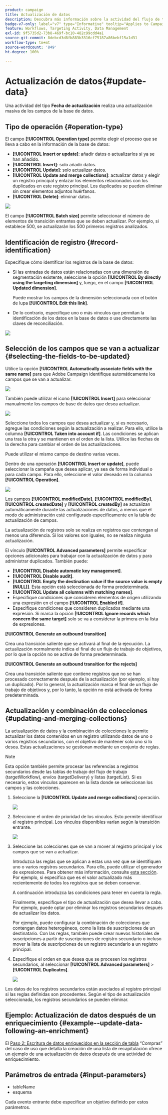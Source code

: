 ```yaml
---
product: campaign
title: Actualización de datos
description: Descubra más información sobre la actividad del flujo de trabajo Actualización de datos
badge-v7-only: label="v7" type="Informative" tooltip="Applies to Campaign Classic v7 only"
feature: Workflows, Targeting Activity, Data Management
exl-id: 9f5735d2-73b8-469f-bc10-482c99cdd4a1
source-git-commit: 8debcd3d8fb883b3316cf75187a86bebf15a1d31
workflow-type: tm+mt
source-wordcount: '849'
ht-degree: 100%

---
```


# Actualización de datos{#update-data}



Una actividad del tipo **Fecha de actualización** realiza una actualización masiva de los campos de la base de datos.

## Tipo de operación {#operation-type}

El campo **[!UICONTROL Operation type]** permite elegir el proceso que se lleva a cabo en la información de la base de datos:

* **[!UICONTROL Insert or update]**: añadir datos o actualizarlos si ya se han añadido.
* **[!UICONTROL Insert]**: solo añadir datos.
* **[!UICONTROL Update]**: solo actualizar datos.
* **[!UICONTROL Update and merge collections]**: actualizar datos y elegir un registro principal y enlazar los elementos relacionados con los duplicados en este registro principal. Los duplicados se pueden eliminar sin crear elementos adjuntos huérfanos.
* **[!UICONTROL Delete]**: eliminar datos.

![](assets/s_advuser_update_data_1.png)

El campo **[!UICONTROL Batch size]** permite seleccionar el número de elementos de transición entrantes que se deben actualizar. Por ejemplo, si establece 500, se actualizarán los 500 primeros registros analizados.

## Identificación de registro {#record-identification}

Especifique cómo identificar los registros de la base de datos:

* Si las entradas de datos están relacionadas con una dimensión de segmentación existente, seleccione la opción **[!UICONTROL By directly using the targeting dimension]** y, luego, en el campo **[!UICONTROL Updated dimension]**.

   Puede mostrar los campos de la dimensión seleccionada con el botón de lupa **[!UICONTROL Edit this link]**.

* De lo contrario, especifique uno o más vínculos que permitan la identificación de los datos en la base de datos o use directamente las claves de reconciliación.

![](assets/s_advuser_update_data_2.png)

## Selección de los campos que se van a actualizar {#selecting-the-fields-to-be-updated}

Utilice la opción **[!UICONTROL Automatically associate fields with the same name]** para que Adobe Campaign identifique automáticamente los campos que se van a actualizar.

![](assets/s_advuser_update_data_3b.png)

También puede utilizar el icono **[!UICONTROL Insert]** para seleccionar manualmente los campos de base de datos que desea actualizar.

![](assets/s_advuser_update_data_3.png)

Seleccione todos los campos que desea actualizar y, si es necesario, agregue las condiciones según la actualización a realizar. Para ello, utilice la columna **[!UICONTROL Taken into account if]**. Las condiciones se aplican una tras la otra y se mantienen en el orden de la lista. Utilice las flechas de la derecha para cambiar el orden de las actualizaciones.

Puede utilizar el mismo campo de destino varias veces.

Dentro de una operación **[!UICONTROL Insert or update]**, puede seleccionar la campaña que desea aplicar, ya sea de forma individual o para cada campo. Para ello, seleccione el valor deseado en la columna **[!UICONTROL Operation]**.

![](assets/s_advuser_update_data_5.png)

Los campos **[!UICONTROL modifiedDate]**, **[!UICONTROL modifiedBy]**, **[!UICONTROL createdDate]** y **[!UICONTROL createdBy]** se actualizan automáticamente durante las actualizaciones de datos, a menos que el modo de administración esté configurado específicamente en la tabla de actualización de campos.

La actualización de registros solo se realiza en registros que contengan al menos una diferencia. Si los valores son iguales, no se realiza ninguna actualización.

El vínculo **[!UICONTROL Advanced parameters]** permite especificar opciones adicionales para trabajar con la actualización de datos y para administrar duplicados. También puede:

* **[!UICONTROL Disable automatic key management]**.
* **[!UICONTROL Disable audit]**.
* **[!UICONTROL Empty the destination value if the source value is empty (NULL)]**. Esta opción está seleccionada de forma predeterminada.
* **[!UICONTROL Update all columns with matching names]**.
* Especifique condiciones que consideren elementos de origen utilizando una expresión en el campo **[!UICONTROL Enabled if]**.
* Especifique condiciones que consideren duplicados mediante una expresión. Si marca la opción **[!UICONTROL Ignore records which concern the same target]** solo se va a considerar la primera en la lista de expresiones.

**[!UICONTROL Generate an outbound transition]**

Crea una transición saliente que se activará al final de la ejecución. La actualización normalmente indica el final de un flujo de trabajo de objetivos, por lo que la opción no se activa de forma predeterminada.

**[!UICONTROL Generate an outbound transition for the rejects]**

Crea una transición saliente que contiene registros que no se han procesado correctamente después de la actualización (por ejemplo, si hay un duplicado). Por lo general, la actualización marca el final de un flujo de trabajo de objetivos y, por lo tanto, la opción no está activada de forma predeterminada.

## Actualización y combinación de colecciones {#updating-and-merging-collections}

La actualización de datos y la combinación de colecciones le permite actualizar los datos contenidos en un registro utilizando datos de uno o varios registros secundarios, con el objetivo de mantener solo uno si lo desea. Estas actualizaciones se gestionan mediante un conjunto de reglas.

>[!NOTE]
>
>Esta opción también permite procesar las referencias a registros secundarios desde las tablas de trabajo del flujo de trabajo (targetWorkflow), envíos (targetDelivery) y listas (targetList). Si es necesario, estos vínculos aparecen en la lista donde se seleccionan los campos y las colecciones.

1. Seleccione la **[!UICONTROL Update and merge collections]** operación.

   ![](assets/update_and_merge_collections1.png)

1. Seleccione el orden de prioridad de los vínculos. Esto permite identificar el registro principal. Los vínculos disponibles varían según la transición entrante.

   ![](assets/update_and_merge_collections2.png)

1. Seleccione las colecciones que se van a mover al registro principal y los campos que se van a actualizar.

   Introduzca las reglas que se aplican a estas una vez que se identifiquen uno o varios registros secundarios. Para ello, puede utilizar el generador de expresiones. Para obtener más información, consulte [esta sección](../../platform/using/defining-filter-conditions.md#building-expressions). Por ejemplo, si especifica que es el valor actualizado más recientemente de todos los registros que se deben conservar.

   A continuación introduzca las condiciones para tener en cuenta la regla.

   Finalmente, especifique el tipo de actualización que desea llevar a cabo. Por ejemplo, puede optar por eliminar los registros secundarios después de actualizar los datos.

   Por ejemplo, puede configurar la combinación de colecciones que contengan datos heterogéneos, como la lista de suscripciones de un destinatario. Con las reglas, también puede crear nuevos historiales de suscripciones a partir de suscripciones de registro secundario o incluso mover la lista de suscripciones de un registro secundario a un registro principal.

1. Especifique el orden en que desea que se procesen los registros secundarios, al seleccionar **[!UICONTROL Advanced parameters]** > **[!UICONTROL Duplicates]**.

   ![](assets/update_and_merge_collections3.png)

Los datos de los registros secundarios están asociados al registro principal si las reglas definidas son procedentes. Según el tipo de actualización seleccionada, los registros secundarios se pueden eliminar.

## Ejemplo: Actualización de datos después de un enriquecimiento {#example--update-data-following-an-enrichment}

El [Paso 2: Escritura de datos enriquecidos en la sección de tabla](creating-a-summary-list.md#step-2--writing-enriched-data-to-the--purchases--table) “Compras” del caso de uso que detalla la creación de una lista de recapitulación ofrece un ejemplo de una actualización de datos después de una actividad de enriquecimiento.

## Parámetros de entrada {#input-parameters}

* tableName
* esquema

Cada evento entrante debe especificar un objetivo definido por estos parámetros.
